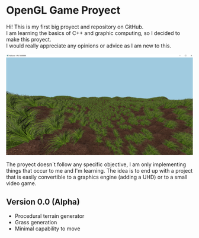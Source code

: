 # OpenGL Game Proyect

Hi! This is my first big proyect and repository on GitHub.  
I am learning the basics of C++ and graphic computing, so I decided to make this proyect.  
I would really appreciate any opinions or advice as I am new to this.

![](https://github.com/Abel-Breaker/Opengl-VideoGame/blob/master/GamePhoto.png)  


The proyect doesn´t follow any specific objective, I am only implementing things that occur to me and I'm learning. The idea is to end up with a project that is easily convertible to a graphics engine (adding a UHD) or to a small video game.


## Version 0.0 (Alpha)

- Procedural terrain generator
- Grass generation
- Minimal capability to move
